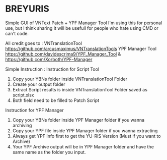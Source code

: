 # BREYURIS
Simple GUI of VNText Patch + YPF Manager Tool
I'm using this for personal use, but I think sharing it will be usefull for people who hate using CMD or can't code.

All credit goes to :
VNTranslationTool https://github.com/arcusmaximus/VNTranslationTools
YPF Manager Tool https://github.com/davidescrima9/YPF_Manager_Tool & https://github.com/Xorboth/YPF-Manager

Simple Instruction : 
Instruction for Script Tool
1. Copy your YBNs folder inside VNTranslationTool Folder
2. Create your output folder
3. Extract Script results is inside VNTranslationTool Folder saved as script.xlsx
4. Both field need to be filled to Patch Script

Instruction for YPF Manager
1. Copy your YBNs folder inside YPF Manager folder if you wanna archiving
2. Copy your YPF file inside YPF Manager folder if you wanna  extracting
3. Always get YPF Info first to get the YU-RIS Version (Must if you want to Archive)
4. Your YPF Archive output will be in YPF Manager folder and have the same name as the folder you input.
